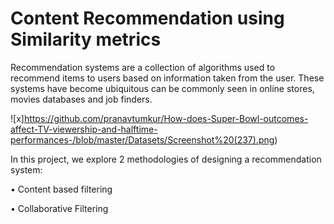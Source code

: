 # Content Recommendation using Similarity metrics
Recommendation systems are a collection of algorithms used to recommend items to users based on information taken from the user. These systems have become ubiquitous can be commonly seen in online stores, movies databases and job finders. 

![x]https://github.com/pranavtumkur/How-does-Super-Bowl-outcomes-affect-TV-viewership-and-halftime-performances-/blob/master/Datasets/Screenshot%20(237).png)

In this project, we explore 2 methodologies of designing a recommendation system:

• Content based filtering

• Collaborative Filtering



